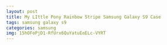 ```yaml
---
layout: post
title: My LIttle Pony Rainbow Stripe Samsung Galaxy S9 Case
tags: samsung galaxy s9
categories: samsung
img: 15hOFoPjD1-RfUrx6QuYatuEoELc-VYRT
---
```

